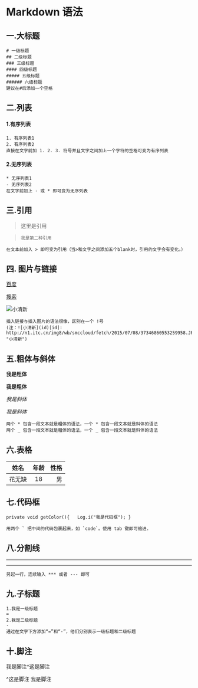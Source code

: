 # Markdown 语法
## 一.大标题
	# 一级标题
	## 二级标题
	### 三级标题
	#### 四级标题
	##### 五级标题
	###### 六级标题
	建议在#后添加一个空格
## 二.列表
#### 1.有序列表
	1. 有序列表1
	2. 有序列表2
	直接在文字前加 1. 2. 3. 符号并且文字之间加上一个字符的空格可变为有序列表
#### 2.无序列表
	* 无序列表1
	- 无序列表2
	在文字前加上 - 或 * 即可变为无序列表
## 三.引用
> 这里是引用

>     我是第二种引用

	在文本前加入 > 即可变为引用（当>和文字之间添加五个blank时，引用的文字会有变化。）
## 四.	图片与链接
[百度](www.baid.com)

[搜索](1)

[1]: www.baidu.com "百度"

![小清新](http://n1.itc.cn/img8/wb/smccloud/fetch/2015/07/08/37346860553259958.JPEG)

	插入链接与插入图片的语法很像，区别在一个 !号 
	(注：![小清新](id)[id]: http://n1.itc.cn/img8/wb/smccloud/fetch/2015/07/08/37346860553259958.JPEG "小清新")
## 五.粗体与斜体
**我是粗体**

__我是粗体__

_我是斜体_

*我是斜体*
	
	两个 * 包含一段文本就是粗体的语法，一个 * 包含一段文本就是斜体的语法
	两个 _ 包含一段文本就是粗体的语法，一个 _ 包含一段文本就是斜体的语法
## 六.表格
| 姓名   | 年龄| 性格  |
| -------|:---:| -----:|
| 花无缺 | 18  | 男    |
## 七.代码框
`private void getColor(){	Log.i("我是代码框");	}`

	用两个 ` 把中间的代码包裹起来，如 `code`。使用 tab 键即可缩进.
## 八.分割线
***
---
	另起一行，连续输入 *** 或者 --- 即可
## 九.子标题
	1.我是一级标题
	=
	2.我是二级标题
	-
	通过在文字下方添加“=”和“-”，他们分别表示一级标题和二级标题
## 十.脚注
我是脚注^这是脚注

^这是脚注 我是脚注
	



